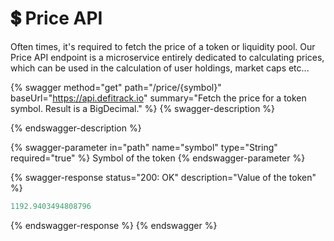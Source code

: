 # 💲 Price API

Often times, it's required to fetch the price of a token or liquidity pool. Our Price API endpoint is a microservice entirely dedicated to calculating prices, which can be used in the calculation of user holdings, market caps etc...



{% swagger method="get" path="/price/{symbol}" baseUrl="https://api.defitrack.io" summary="Fetch the price for a token symbol. Result is a BigDecimal." %}
{% swagger-description %}

{% endswagger-description %}

{% swagger-parameter in="path" name="symbol" type="String" required="true" %}
Symbol of the token
{% endswagger-parameter %}

{% swagger-response status="200: OK" description="Value of the token" %}
```javascript
1192.9403494808796
```
{% endswagger-response %}
{% endswagger %}
